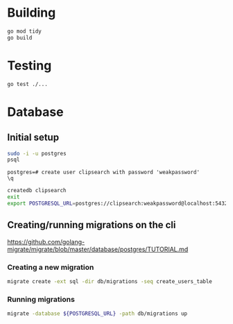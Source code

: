 # Building
```bash
go mod tidy
go build
```
# Testing
```bash
go test ./...
```

# Database
## Initial setup
```bash
sudo -i -u postgres  
psql  
```

```
postgres=# create user clipsearch with password 'weakpassword'
\q
```

```bash
createdb clipsearch  
exit
export POSTGRESQL_URL=postgres://clipsearch:weakpassword@localhost:5432/clipsearch?sslmode=disable
```
## Creating/running migrations on the cli
https://github.com/golang-migrate/migrate/blob/master/database/postgres/TUTORIAL.md
### Creating a new migration
```bash
migrate create -ext sql -dir db/migrations -seq create_users_table
```
### Running migrations
```bash
migrate -database ${POSTGRESQL_URL} -path db/migrations up
```
